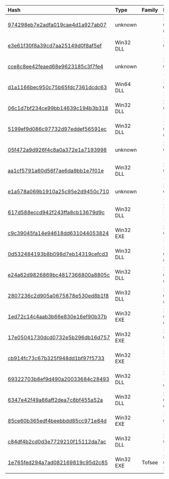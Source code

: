 |Hash|Type|Family|Frist_Seen|Name|
|:--|:--|:--|:--|:--|
|[974298eb7e2adfa019cae4d1a927ab07](https://www.virustotal.com/gui/file/974298eb7e2adfa019cae4d1a927ab07)|unknown||2019-06-27 09:48:03|VirtualUMP.dll.crt|
|[e3e61f30f8a39cd7aa25149d0f8af5ef](https://www.virustotal.com/gui/file/e3e61f30f8a39cd7aa25149d0f8af5ef)|Win32 DLL||2019-05-31 14:26:53|MPSSVC.dll|
|[cce8c8ee42feaed68e9623185c3f7fe4](https://www.virustotal.com/gui/file/cce8c8ee42feaed68e9623185c3f7fe4)|unknown||2019-02-28 16:34:43|AppCert.dll.crt|
|[d1a1166bec950c75b65fdc7361dcdc63](https://www.virustotal.com/gui/file/d1a1166bec950c75b65fdc7361dcdc63)|Win64 DLL||2019-02-28 16:32:08|RasCon.dll|
|[06c1d7bf234ce99bb14639c194b3b318](https://www.virustotal.com/gui/file/06c1d7bf234ce99bb14639c194b3b318)|Win32 DLL||2019-01-31 11:19:18|a9a82099aa812d0c4025bee2b34f3b34c1d102773e36f1d50648815913dbe03d.bin|
|[5199ef9d086c97732d97eddef56591ec](https://www.virustotal.com/gui/file/5199ef9d086c97732d97eddef56591ec)|Win32 DLL||2019-01-31 06:07:28|dnscache.dll|
|[05f472a9d926f4c8a0a372e1a7193998](https://www.virustotal.com/gui/file/05f472a9d926f4c8a0a372e1a7193998)|unknown||2019-01-17 17:20:28|EFSProvider.dll.crt|
|[aa1cf5791a60d56f7ae6da9bb1e7f01e](https://www.virustotal.com/gui/file/aa1cf5791a60d56f7ae6da9bb1e7f01e)|Win32 DLL||2019-01-17 17:20:14|MPSSVC.dll|
|[e1a578a069b1910a25c95e2d9450c710](https://www.virustotal.com/gui/file/e1a578a069b1910a25c95e2d9450c710)|unknown||2019-01-17 17:01:26|RasCfgMan.dll.crt|
|[617d588eccd942f243ffa8cb13679d9c](https://www.virustotal.com/gui/file/617d588eccd942f243ffa8cb13679d9c)|Win32 DLL||2018-12-12 19:28:47|617d588eccd942f243ffa8cb13679d9c.virus|
|[c9c39045fa14e94618dd631044053824](https://www.virustotal.com/gui/file/c9c39045fa14e94618dd631044053824)|Win32 EXE||2018-07-24 14:28:52|C:\Users\<USER>\AppData\Local\Temp\C9C39045FA14E94618DD631044053824.exe|
|[0d532484193b8b098d7eb14319cefcd3](https://www.virustotal.com/gui/file/0d532484193b8b098d7eb14319cefcd3)|Win32 DLL||2018-06-15 03:02:11|RasCfgMan.dll|
|[e24a62d9826869bc4817366800a8805c](https://www.virustotal.com/gui/file/e24a62d9826869bc4817366800a8805c)|Win32 DLL||2018-06-15 03:01:38|C:\ProgramData\TMP_5C7171877144D98D\_data01.bin|
|[2807236c2d905a0675878e530ed8b1f8](https://www.virustotal.com/gui/file/2807236c2d905a0675878e530ed8b1f8)|Win32 DLL||2018-04-12 08:30:11|AeLookupMgr.dll|
|[1ed72c14c4aab3b66e830e16ef90b37b](https://www.virustotal.com/gui/file/1ed72c14c4aab3b66e830e16ef90b37b)|Win32 EXE||2018-03-06 07:59:56|1ed72c14c4aab3b66e830e16ef90b37b.virus|
|[17e05041730dcd0732e5b296db16d757](https://www.virustotal.com/gui/file/17e05041730dcd0732e5b296db16d757)|Win32 EXE||2018-03-04 12:50:03|C:\Users\<USER>\AppData\Local\Temp\17E05041730DCD0732E5B296DB16D757.exe|
|[cb914fc73c67b325f948dd1bf97f5733](https://www.virustotal.com/gui/file/cb914fc73c67b325f948dd1bf97f5733)|Win32 EXE||2017-10-24 16:41:23|1024-37ce4d0a3168e3b2f80b3fae38082e68a454aee0|
|[69322703b8ef9d490a20033684c28493](https://www.virustotal.com/gui/file/69322703b8ef9d490a20033684c28493)|Win32 DLL||2017-10-18 05:51:13|RasCon.dll|
|[6347e42f49a86aff2dea7c8bf455a52a](https://www.virustotal.com/gui/file/6347e42f49a86aff2dea7c8bf455a52a)|Win32 DLL||2017-09-29 09:27:50|HIDMgr.dll|
|[85ce60b365edf4beebbdd85cc971e84d](https://www.virustotal.com/gui/file/85ce60b365edf4beebbdd85cc971e84d)|Win32 EXE||2017-09-26 12:24:53|C:\Users\<USER>\AppData\Local\Temp\85CE60B365EDF4BEEBBDD85CC971E84D.exe|
|[c84df4b2cd0d3e7729210f15112da7ac](https://www.virustotal.com/gui/file/c84df4b2cd0d3e7729210f15112da7ac)|Win32 DLL||2017-07-18 18:00:33|mscorsvw.dll|
|[1e765fed294a7ad082169819c95d2c85](https://www.virustotal.com/gui/file/1e765fed294a7ad082169819c95d2c85)|Win32 EXE|Tofsee|2017-05-26 20:09:37|f6a09372156a8aef96576627a1ed9e57f194b008bb77e32ca29ac89505f933f0.bin|
